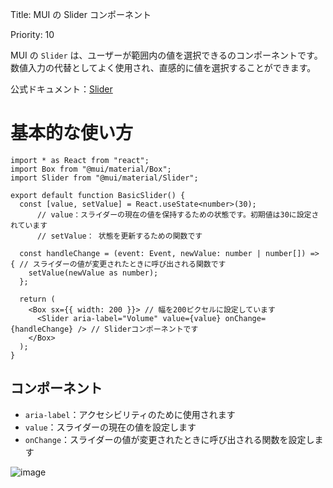 Title: MUI の Slider コンポーネント

Priority: 10  

MUI の `Slider` は、ユーザーが範囲内の値を選択できるのコンポーネントです。  
数値入力の代替としてよく使用され、直感的に値を選択することができます。    

公式ドキュメント：[Slider](https://mui.com/material-ui/react-slider/)  

# 基本的な使い方

```tsx
import * as React from "react";
import Box from "@mui/material/Box";
import Slider from "@mui/material/Slider";

export default function BasicSlider() {
  const [value, setValue] = React.useState<number>(30);
      // value：スライダーの現在の値を保持するための状態です。初期値は30に設定されています
      // setValue： 状態を更新するための関数です

  const handleChange = (event: Event, newValue: number | number[]) => { // スライダーの値が変更されたときに呼び出される関数です
    setValue(newValue as number);
  };

  return (
    <Box sx={{ width: 200 }}> // 幅を200ピクセルに設定しています
      <Slider aria-label="Volume" value={value} onChange={handleChange} /> // Sliderコンポーネントです
    </Box>
  );
}
```

## コンポーネント

- `aria-label`：アクセシビリティのために使用されます
- `value`：スライダーの現在の値を設定します
- `onChange`：スライダーの値が変更されたときに呼び出される関数を設定します

![image](https://github.com/user-attachments/assets/a1c71b38-5a9d-426e-8548-e7c2d11a6f1f)


